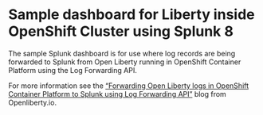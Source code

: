 # Sample dashboard for Liberty inside OpenShift Cluster using Splunk 8
The sample Splunk dashboard is for use where log records are being forwarded to Splunk from Open Liberty running in OpenShift Container Platform using the Log Forwarding API.

For more information see the [“Forwarding Open Liberty logs in OpenShift Container Platform to Splunk using Log Forwarding API”](https://openliberty.io/blog/2020/08/16/ocp-log-forwarding.html) blog from Openliberty.io.
